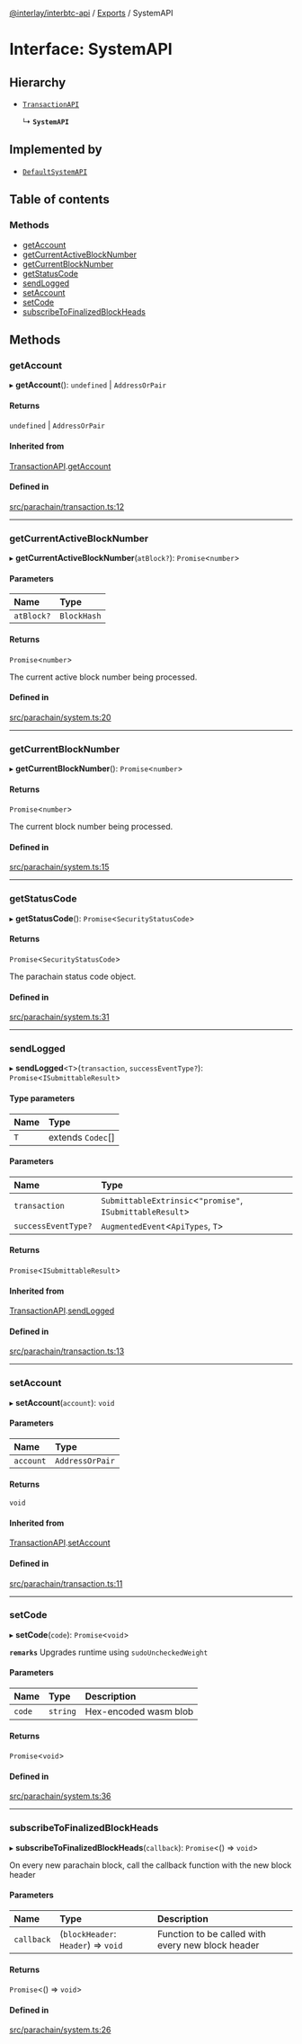 [@interlay/interbtc-api](/README.md) / [Exports](/modules.md) / SystemAPI

# Interface: SystemAPI

## Hierarchy

- [`TransactionAPI`](/interfaces/TransactionAPI.md)

  ↳ **`SystemAPI`**

## Implemented by

- [`DefaultSystemAPI`](/classes/DefaultSystemAPI.md)

## Table of contents

### Methods

- [getAccount](/interfaces/SystemAPI.md#getaccount)
- [getCurrentActiveBlockNumber](/interfaces/SystemAPI.md#getcurrentactiveblocknumber)
- [getCurrentBlockNumber](/interfaces/SystemAPI.md#getcurrentblocknumber)
- [getStatusCode](/interfaces/SystemAPI.md#getstatuscode)
- [sendLogged](/interfaces/SystemAPI.md#sendlogged)
- [setAccount](/interfaces/SystemAPI.md#setaccount)
- [setCode](/interfaces/SystemAPI.md#setcode)
- [subscribeToFinalizedBlockHeads](/interfaces/SystemAPI.md#subscribetofinalizedblockheads)

## Methods

### getAccount

▸ **getAccount**(): `undefined` \| `AddressOrPair`

#### Returns

`undefined` \| `AddressOrPair`

#### Inherited from

[TransactionAPI](/interfaces/TransactionAPI.md).[getAccount](/interfaces/TransactionAPI.md#getaccount)

#### Defined in

[src/parachain/transaction.ts:12](https://github.com/interlay/interbtc-api/blob/3128908/src/parachain/transaction.ts#L12)

___

### getCurrentActiveBlockNumber

▸ **getCurrentActiveBlockNumber**(`atBlock?`): `Promise`<`number`\>

#### Parameters

| Name | Type |
| :------ | :------ |
| `atBlock?` | `BlockHash` |

#### Returns

`Promise`<`number`\>

The current active block number being processed.

#### Defined in

[src/parachain/system.ts:20](https://github.com/interlay/interbtc-api/blob/3128908/src/parachain/system.ts#L20)

___

### getCurrentBlockNumber

▸ **getCurrentBlockNumber**(): `Promise`<`number`\>

#### Returns

`Promise`<`number`\>

The current block number being processed.

#### Defined in

[src/parachain/system.ts:15](https://github.com/interlay/interbtc-api/blob/3128908/src/parachain/system.ts#L15)

___

### getStatusCode

▸ **getStatusCode**(): `Promise`<`SecurityStatusCode`\>

#### Returns

`Promise`<`SecurityStatusCode`\>

The parachain status code object.

#### Defined in

[src/parachain/system.ts:31](https://github.com/interlay/interbtc-api/blob/3128908/src/parachain/system.ts#L31)

___

### sendLogged

▸ **sendLogged**<`T`\>(`transaction`, `successEventType?`): `Promise`<`ISubmittableResult`\>

#### Type parameters

| Name | Type |
| :------ | :------ |
| `T` | extends `Codec`[] |

#### Parameters

| Name | Type |
| :------ | :------ |
| `transaction` | `SubmittableExtrinsic`<``"promise"``, `ISubmittableResult`\> |
| `successEventType?` | `AugmentedEvent`<`ApiTypes`, `T`\> |

#### Returns

`Promise`<`ISubmittableResult`\>

#### Inherited from

[TransactionAPI](/interfaces/TransactionAPI.md).[sendLogged](/interfaces/TransactionAPI.md#sendlogged)

#### Defined in

[src/parachain/transaction.ts:13](https://github.com/interlay/interbtc-api/blob/3128908/src/parachain/transaction.ts#L13)

___

### setAccount

▸ **setAccount**(`account`): `void`

#### Parameters

| Name | Type |
| :------ | :------ |
| `account` | `AddressOrPair` |

#### Returns

`void`

#### Inherited from

[TransactionAPI](/interfaces/TransactionAPI.md).[setAccount](/interfaces/TransactionAPI.md#setaccount)

#### Defined in

[src/parachain/transaction.ts:11](https://github.com/interlay/interbtc-api/blob/3128908/src/parachain/transaction.ts#L11)

___

### setCode

▸ **setCode**(`code`): `Promise`<`void`\>

**`remarks`** Upgrades runtime using `sudoUncheckedWeight`

#### Parameters

| Name | Type | Description |
| :------ | :------ | :------ |
| `code` | `string` | Hex-encoded wasm blob |

#### Returns

`Promise`<`void`\>

#### Defined in

[src/parachain/system.ts:36](https://github.com/interlay/interbtc-api/blob/3128908/src/parachain/system.ts#L36)

___

### subscribeToFinalizedBlockHeads

▸ **subscribeToFinalizedBlockHeads**(`callback`): `Promise`<() => `void`\>

On every new parachain block, call the callback function with the new block header

#### Parameters

| Name | Type | Description |
| :------ | :------ | :------ |
| `callback` | (`blockHeader`: `Header`) => `void` | Function to be called with every new block header |

#### Returns

`Promise`<() => `void`\>

#### Defined in

[src/parachain/system.ts:26](https://github.com/interlay/interbtc-api/blob/3128908/src/parachain/system.ts#L26)
